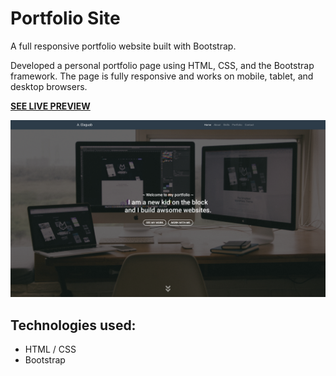 # Portfolio Site

A full responsive portfolio website built with Bootstrap.

Developed a personal portfolio page using HTML, CSS, and the Bootstrap
framework. The page is fully responsive and works on mobile, tablet, and desktop
browsers.

**[SEE LIVE PREVIEW](https://ahmedelaguab.github.io/portfolio-site/)**

![Portfolio site screenshot](./screenshot.png)

## Technologies used:

- HTML / CSS
- Bootstrap
